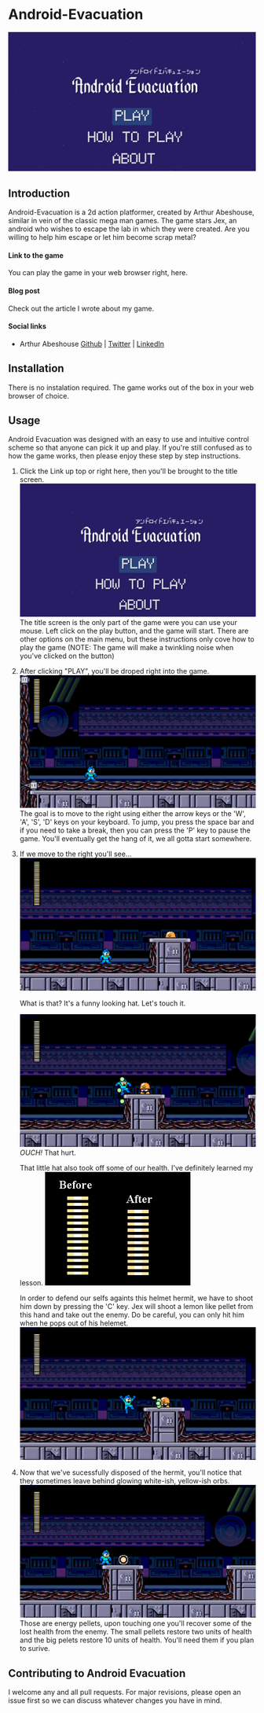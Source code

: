 # Android-Evacuation
![image](https://github.com/ArthurAbeshouse/Android-Evacuation/blob/master/Images/1.png)

## Introduction
Android-Evacuation is a 2d action platformer, created by Arthur Abeshouse, similar in vein of the classic mega man games. The game stars Jex, an android who wishes to escape the lab in which they were created. Are you willing to help him escape or let him become scrap metal?

#### Link to the game
You can play the game in your web browser right, here.

#### Blog post
Check out the article I wrote about my game.

#### Social links
* Arthur Abeshouse [Github](https://github.com/ArthurAbeshouse) | [Twitter](https://twitter.com/ArthurAbeshouse) | [LinkedIn](https://www.linkedin.com/in/arthur-abeshouse-020804102/)

## Installation
There is no instalation required. The game works out of the box in your web browser of choice. 

## Usage
Android Evacuation was designed with an easy to use and intuitive control scheme so that anyone can pick it up and play. If you're still confused as to how the game works, then please enjoy these step by step instructions.

 1. Click the Link up top or right here, then you'll be brought to the title screen. 
    ![image](https://github.com/ArthurAbeshouse/Android-Evacuation/blob/master/Images/1.png)
    The title screen is the only part of the game were you can use your mouse. Left click on the play button, and the game will start. There are other options on the main menu, but these instructions only cove how to play the game (NOTE: The game will make a twinkling noise when you've clicked on the button)

 2. After clicking "PLAY", you'll be droped right into the game. 
    ![image](https://github.com/ArthurAbeshouse/Android-Evacuation/blob/master/Images/2.png)
    The goal is to move to the right using either the arrow keys or the 'W', 'A', 'S', 'D' keys on your keyboard. To jump, you press the space bar and if you need to take a break, then you can press the 'P' key to pause the game. You'll eventually get the hang of it, we all gotta start somewhere.

 3. If we move to the right you'll see...
    ![image](https://github.com/ArthurAbeshouse/Android-Evacuation/blob/master/Images/3.png)

    What is that? It's a funny looking hat. Let's touch it.
    
    ![image](https://github.com/ArthurAbeshouse/Android-Evacuation/blob/master/Images/6.png)
    *OUCH!* That hurt. 
    
    That little hat also took off some of our health. I've definitely learned my lesson.
    ![image](https://github.com/ArthurAbeshouse/Android-Evacuation/blob/master/Images/7.png)
    
    
    In order to defend our selfs againts this helmet hermit, we have to shoot him down by pressing the 'C' key. Jex will shoot a lemon like pellet from this hand and take out the enemy. Do be careful, you can only hit him when he pops out of his helemet.
    ![image](https://github.com/ArthurAbeshouse/Android-Evacuation/blob/master/Images/5.png)
    
4. Now that we've sucessfully disposed of the hermit, you'll notice that they sometimes leave behind glowing white-ish, yellow-ish orbs. 
    ![image](https://github.com/ArthurAbeshouse/Android-Evacuation/blob/master/Images/4.png)
    Those are energy pellets, upon touching one you'll recover some of the lost health from the enemy. The small pellets restore two units of health and the big pelets restore 10 units of health. You'll need them if you plan to surive.

## Contributing to Android Evacuation
I welcome any and all pull requests. For major revisions, please open an issue first so we can discuss whatever changes you have in mind.